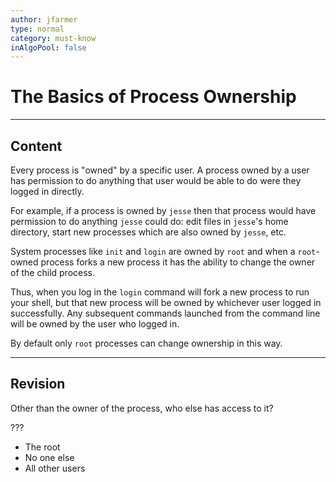 ```yaml
---
author: jfarmer
type: normal
category: must-know
inAlgoPool: false
---
```


# The Basics of Process Ownership


---

## Content

Every process is "owned" by a specific user.  A process owned by a user has permission to do anything that user would be able to do were they logged in directly.

For example, if a process is owned by `jesse` then that process would have permission to do anything `jesse` could do: edit files in `jesse`'s home directory, start new processes which are also owned by `jesse`, etc.

System processes like `init` and `login` are owned by `root` and when a `root`-owned process forks a new process it has the ability to change the owner of the child process.

Thus, when you log in the `login` command will fork a new process to run your shell, but that new process will be owned by whichever user logged in successfully.  Any subsequent commands launched from the command line will be owned by the user who logged in.

By default only `root` processes can change ownership in this way.


---

## Revision

Other than the owner of the process, who else has access to it? 

???

* The root
* No one else
* All other users
